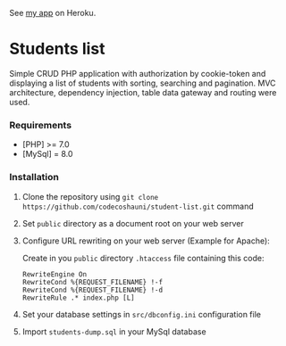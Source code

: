 See [my app](https://student-list-app.herokuapp.com/) on Heroku.
# Students list
Simple CRUD PHP application with authorization by cookie-token and displaying a list of students with sorting, searching and pagination. MVC architecture, dependency injection, table data gateway and routing were used.

### Requirements
* [PHP] >= 7.0
* [MySql] = 8.0

### Installation
1. Clone the repository using `git clone https://github.com/codecoshauni/student-list.git` command
2. Set `public` directory as a document root on your web server
3. Configure URL rewriting on your web server (Example for Apache):

    Create in you `public` directory `.htaccess` file containing this code:
    ```
    RewriteEngine On
    RewriteCond %{REQUEST_FILENAME} !-f
    RewriteCond %{REQUEST_FILENAME} !-d
    RewriteRule .* index.php [L]
    ```
4. Set your database settings in `src/dbconfig.ini` configuration file
5. Import `students-dump.sql` in your MySql database